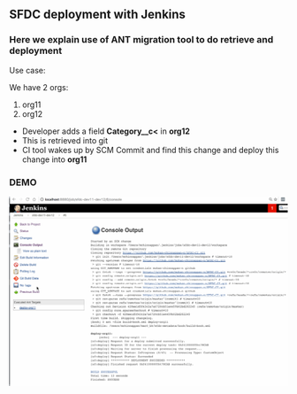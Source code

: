 ## SFDC deployment with Jenkins

### Here we explain use of ANT migration tool to do retrieve and deployment

Use case:

We have 2 orgs:

1. org11
2. org12

- Developer adds a field **Category__c<** in **org12**
- This is retrieved into git
- CI tool wakes up by SCM Commit and find this change and deploy this change into **org11**



### DEMO

![Demo](https://github.com/mohan-chinnappan-n/SFDC-CI/blob/master/SFDC-CI.gif)
